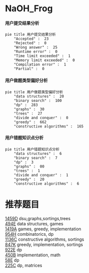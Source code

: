 # NaOH_Frog

<!-- tabs:start -->



#### **用户提交结果分析**

```mermaid
pie title 用户提交结果分析
    "Accepted" :  23
    "Rejected" :  0
    "Wrong answer" :  25
    "Runtime error" :  0
    "Time limit exceeded" :  1
    "Memory limit exceeded" :  0
    "Compilation error" :  1
    "Partial" :  0
```

#### **用户做题类型偏好分析**

```mermaid
pie title 用户做题类型偏好分析
    "data structures" :  20
    "binary search" :  100
    "dp" :  283
    "graphs" :  30
    "trees" :  27
    "divide and conquer" :  0
    "greedy" :  662
    "constructive algorithms" :  165
```
#### **用户错题知识点分析**

```mermaid
pie title 用户错题知识点分析
    "data structures" :  6
    "binary search" :  7
    "dp" :  3
    "graphs" :  00
    "trees" :  1
    "divide and conquer" :  1
    "greedy" :  20
    "constructive algorithms" :  6
```



<!-- tabs:end -->
# 推荐题目
[1459D](https://codeforces.com/contest/1459/problem/D)		dsu,graphs,sortings,trees		  
[494E](https://codeforces.com/contest/494/problem/E)		data structures,
                        games		  
[1419A](https://codeforces.com/contest/1419/problem/A)		games,
                        greedy,
                        implementation		  
[954H](https://codeforces.com/contest/954/problem/H)		combinatorics,
                        dp		  
[1136C](https://codeforces.com/contest/1136/problem/C)		constructive algorithms,
                        sortings		  
[847K](https://codeforces.com/contest/847/problem/K)		greedy,
                        implementation,
                        sortings		  
[922E](https://codeforces.com/contest/922/problem/E)		dp		  
[450B](https://codeforces.com/contest/450/problem/B)		implementation,
                        math		  
[58E](https://codeforces.com/contest/58/problem/E)		dp		  
[225C](https://codeforces.com/contest/225/problem/C)		dp,
                        matrices		  
